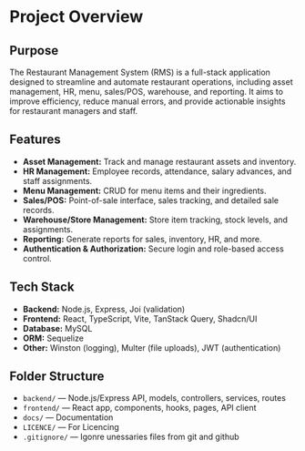 # Project Overview

## Purpose
The Restaurant Management System (RMS) is a full-stack application designed to streamline and automate restaurant operations, including asset management, HR, menu, sales/POS, warehouse, and reporting. It aims to improve efficiency, reduce manual errors, and provide actionable insights for restaurant managers and staff.

## Features
- **Asset Management:** Track and manage restaurant assets and inventory.
- **HR Management:** Employee records, attendance, salary advances, and staff assignments.
- **Menu Management:** CRUD for menu items and their ingredients.
- **Sales/POS:** Point-of-sale interface, sales tracking, and detailed sale records.
- **Warehouse/Store Management:** Store item tracking, stock levels, and assignments.
- **Reporting:** Generate reports for sales, inventory, HR, and more.
- **Authentication & Authorization:** Secure login and role-based access control.

## Tech Stack
- **Backend:** Node.js, Express, Joi (validation)
- **Frontend:** React, TypeScript, Vite, TanStack Query, Shadcn/UI
- **Database:** MySQL
- **ORM:** Sequelize
- **Other:** Winston (logging), Multer (file uploads), JWT (authentication)

## Folder Structure
- `backend/` — Node.js/Express API, models, controllers, services, routes
- `frontend/` — React app, components, hooks, pages, API client
- `docs/` — Documentation
- `LICENCE/` — For Licencing
- `.gitignore/` — Igonre unessaries files from git and github

